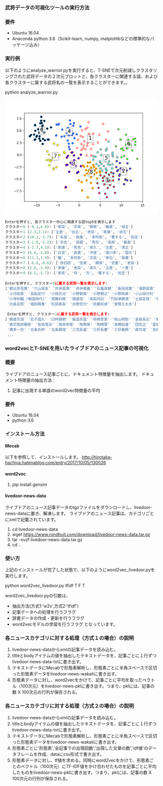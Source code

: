 ### 武将データの可視化ツールの実行方法
### 要件
* Ubuntu 16.04
* Anaconda python 3.6（Scikit-learn, numpy, matplotlibなどの標準的なパッケージ込み）

### 実行例
以下のようにanalyze_warrior.pyを実行すると、T-SNEで次元削減しクラスタリングされた武将データの２次元プロットと、各クラスターに関連する語、および各クラスターに属する武将名の一覧を表示することができます。。

python analyze_warrior.py
 
![alt text](https://raw.githubusercontent.com/hhachiya/invereFunction/master/analysis_cluster.png "clustering result")

```python
Enterを押すと, 各クラスター中心に関連する語top5を表示します
クラスター0 (-9.1,4.8): ['家臣', '宗直', '頼房', '義直', '城主']
クラスター1 (2.3,3.1): ['主君', '旧主', '老臣', '家康', '自刃']
クラスター2 (10.2,-3.7): ['名苗', '眞廣', '本阿弥', '饗する', '佐定']
クラスター3 (-1.6,-2.2): ['忠吉', '信綱', '秀宗', '高房', '義直']
クラスター4 (-2.7,4.5): ['家康', '秀吉', '家久', '主君', '清正']
クラスター5 (6.0,-1.0): ['近習', '眞廣', '沖室', '徳川家', '国元']
クラスター6 (11.3,1.9): ['鑑', '本阿弥', '宗長', '家伝', '眞廣']
クラスター7 (-6.0,-0.6): ['彦四郎', '信実', '頼房', '忠重', '老臣']
クラスター8 (2.6,-3.9): ['家康', '老臣', '家久', '主君', '一豊']
クラスター9 (6.5,-5.7): ['家来', '命', '方', '饗する', '佐定']

Enterを押すと, クラスター0に属する武将一覧を表示します:
['朝比奈信置' '穴山信友' '井伊直満' '井伊直義' '石亀政頼' '板垣信憲' '海野昌雪' '岡部貞綱' '奥山朝忠' '奥山朝利'
 '小河信章' '長船定行' '小田氏治' '小野朝直' '小野朝之' '小野政直' '小山田行村' '上泉秀綱_(主水佐)'
 '小寺則職_(戦国時代)' '斎藤利堯' '関盛信' '高梨内記' '竹田津鎮満' '土岐定政' '中野直由' '鍋島忠茂' '林秀貞'
 '北条氏照' '堀田興重' '松田直長' '水野忠分' '武藤安成' '室賀久太夫']
 
 Enterを押すと, クラスター1に属する武将一覧を表示します:
['朝倉宗滴' '尼子国久' '臼杵鎮続' '飯富虎昌' '柿崎景家' '柏山明助' '金森長近' '兼重元宣' '河田長親' '北条高広'
 '香宗我部親泰' '佐伯惟治' '真田幸隆' '陶興房' '陶晴賢' '高橋紹運' '団忠正' '富田長繁' '内藤弘矩' '丹羽長秀'
 '橋本一巴' '北条氏邦' '北条綱成' '三宅長盛' '三好長慶' '三好義興' '森可成' '吉岡長増']
 ...
 ```

### word2vecとT-SNEを用いたライブドアのニュース記事の可視化

### 概要
ライブドアのニュース記事ごとに、ドキュメント特徴量を抽出します。
ドキュメント特徴量の抽出方法：
1. 記事に出現する単語のword2vec特徴量の平均


### 要件
* Ubuntu 16.04
* python 3.6

### インストール方法

#### Mecab
以下を参照して、インストールします。
http://hirotaka-hachiya.hatenablog.com/entry/2017/10/05/130026

#### word2vec
1. pip install gensim

#### livedoor-news-data
ライブドアのニュース記事データのtgzファイルをダウンロードし、livedoor-news-dataに置き、解凍します。
ライブドアのニュース記事は、カテゴリごとにxmlで記載されています。
1. cd livedoor-news-data
2. wget https://www.rondhuit.com/download/livedoor-news-data.tar.gz
3. tar -xvzf livedoor-news-data.tar.gz
4. cd ..

### 使い方
上記のインストールが完了した状態で、以下のようにword2vec_livedoor.pyを実行します。 

python word2vec_livedoor.py tfidf T F T

word2vec_livedoor.pyの引数は、
* 抽出方法(方式1:'w2v',方式2:'tfidf')
* 記事データへの処理を行うフラグ
* 辞書データの作成・更新を行うフラグ
* word2vecモデルの学習を行うフラグ
となっています。

### 各ニュースカテゴリに対する処理（方式１の場合）の説明
1. livedoor-news-dataからxmlの記事データを読み込む。
2. titleとbodyアイテムの値を抽出したテキストデータを、記事ごとに１行ずつlivedoor-news-data-txtに書き出す。
3. テキストデータにMecabで形態素解析し、形態素ごとに半角スペースで区切った形態素データをlivedoor-news-wakatiに書き出す。
4. 形態素データに対し、word2vecをかけて、記事ごとに平均を取ったベクトル（100次元）をlivedoor-news-pklに書き出す。つまり、pklには、記事の数 X 100次元の行列が保存される。

### 各ニュースカテゴリに対する処理（方式２の場合）の説明
1. livedoor-news-dataからxmlの記事データを読み込む。
2. titleとbodyアイテムの値を抽出したテキストデータを、記事ごとに１行ずつlivedoor-news-data-txtに書き出す。
3. テキストデータにMecabで形態素解析し、形態素ごとに半角スペースで区切った形態素データをlivedoor-news-wakatiに書き出す。
4. 形態素ごとに'形態素','全記事での出現回数','出現した文章の数','idf値'のデータフレームを作成、dataにcsv形式で書き出す。
5. 形態素データに対し、tf値を求める。同時にword2vecをかけて、形態素ごとのベクトル（100次元）にTF-IDF値をかけ合わせたものを記事ごとに平均したものをlivedoor-news-pklに書き出す。つまり、pklには、記事の数 X 100次元の行列が保存される。

